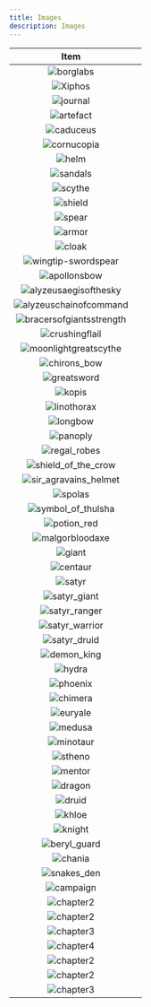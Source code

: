 ```yaml
---
title: Images
description: Images
---
```


|                                   Item                                   |     |
| :----------------------------------------------------------------------: | :-- |
|                      ![borglabs](/img/labslogo.svg)                      |     |
|                  ![Xiphos](/img/khloe/items/xiphos.png)                  |     |
|                 ![journal](/img/khloe/items/journal.png)                 |     |
|                ![artefact](/img/khloe/items/artefact.png)                |     |
|                ![caduceus](/img/khloe/items/caduceus.png)                |     |
|              ![cornucopia](/img/khloe/items/cornucopia.png)              |     |
|                    ![helm](/img/khloe/items/helm.png)                    |     |
|                 ![sandals](/img/khloe/items/sandals.png)                 |     |
|                  ![scythe](/img/khloe/items/scythe.png)                  |     |
|                  ![shield](/img/khloe/items/shield.png)                  |     |
|                   ![spear](/img/khloe/items/spear.png)                   |     |
|                  ![armor](/img/khloe/items/armour.png)                   |     |
|                   ![cloak](/img/khloe/items/cloak.png)                   |     |
|      ![wingtip-swordspear](/img/khloe/items/wingtip-swordspear.png)      |     |
|             ![apollonsbow](/img/khloe/items/apollonsbow.png)             |     |
|    ![alyzeusaegisofthesky](/img/khloe/items/alyzeusaegisofthesky.png)    |     |
|   ![alyzeuschainofcommand](/img/khloe/items/alyzeuschainofcommand.png)   |     |
| ![bracersofgiantsstrength](/img/khloe/items/bracersofgiantsstrength.png) |     |
|           ![crushingflail](/img/khloe/items/crushingflail.png)           |     |
|    ![moonlightgreatscythe](/img/khloe/items/moonlightgreatscythe.png)    |     |
|             ![chirons_bow](/img/khloe/items/chirons_bow.png)             |     |
|              ![greatsword](/img/khloe/items/greatsword.png)              |     |
|                   ![kopis](/img/khloe/items/kopis.png)                   |     |
|              ![linothorax](/img/khloe/items/linothorax.png)              |     |
|                 ![longbow](/img/khloe/items/longbow.png)                 |     |
|                 ![panoply](/img/khloe/items/panoply.png)                 |     |
|             ![regal_robes](/img/khloe/items/regal_robes.png)             |     |
|      ![shield_of_the_crow](/img/khloe/items/shield_of_the_crow.png)      |     |
|    ![sir_agravains_helmet](/img/khloe/items/sir_agravains_helmet.png)    |     |
|                  ![spolas](/img/khloe/items/spolas.png)                  |     |
|       ![symbol_of_thulsha](/img/khloe/items/symbol_of_thulsha.png)       |     |
|              ![potion_red](/img/khloe/items/potion_red.png)              |     |
|       ![malgorbloodaxe](/img/khloe/characters/malgorbloodaxe.png)        |     |
|                ![giant](/img/khloe/characters/giant.png)                 |     |
|             ![centaur](/img/khloe/characters/centaur_x.png)              |     |
|                ![satyr](/img/khloe/characters/satyr.png)                 |     |
|         ![satyr_giant](/img/khloe/characters/satyr_giant_x.png)          |     |
|        ![satyr_ranger](/img/khloe/characters/satyr_ranger_x.png)         |     |
|        ![satyr_warrior](/img/khloe/characters/satyr_warrior.png)         |     |
|          ![satyr_druid](/img/khloe/characters/satyr_druid.png)           |     |
|           ![demon_king](/img/khloe/characters/demon_king.png)            |     |
|                ![hydra](/img/khloe/characters/hydra.png)                 |     |
|              ![phoenix](//img/khloe/characters/phoenix.png)              |     |
|              ![chimera](//img/khloe/characters/chimera.png)              |     |
|              ![euryale](//img/khloe/characters/euryale.png)              |     |
|               ![medusa](//img/khloe/characters/medusa.png)               |     |
|             ![minotaur](//img/khloe/characters/minotaur.png)             |     |
|               ![stheno](//img/khloe/characters/stheno.png)               |     |
|               ![mentor](//img/khloe/characters/mentor.png)               |     |
|               ![dragon](//img/khloe/characters/dragon.png)               |     |
|                ![druid](//img/khloe/characters/druid.png)                |     |
|                ![khloe](//img/khloe/characters/khloe.png)                |     |
|               ![knight](//img/khloe/characters/knight.png)               |     |
|          ![beryl_guard](//img/khloe/characters/beryl_guard.png)          |     |
|                  ![chania](/img/khloe/maps/chania.jpg)                   |     |
|              ![snakes_den](/img/khloe/maps/snakes_den.jpg)               |     |
|               ![campaign](/img/khloe/covers/campaign.png)                |     |
|            ![chapter2](/img/khloe/covers/chapter1banner.png)             |     |
|            ![chapter2](/img/khloe/covers/chapter2banner.png)             |     |
|            ![chapter3](/img/khloe/covers/chapter3banner.png)             |     |
|            ![chapter4](/img/khloe/covers/chapter4banner.png)             |     |
|             ![chapter2](/img/khloe/covers/alternative1.png)              |     |
|             ![chapter2](/img/khloe/covers/alternative2.png)              |     |
|             ![chapter3](/img/khloe/covers/alternative3.png)              |     |
